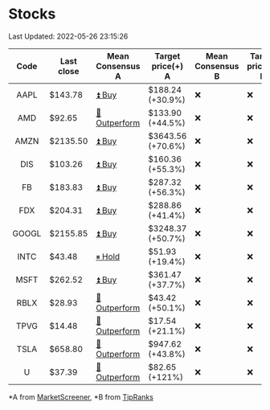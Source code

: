# Stocks
Last Updated: 2022-05-26 23:15:26

|Code|Last close|Mean Consensus A|Target price(+) A|Mean Consensus B|Target price(+) B|
|:--:|-|-|-|-|-|
|AAPL|$143.78|[⏫ Buy](https://m.marketscreener.com/quote/stock/-4849/)|$188.24 (+30.9%)|❌|❌|
|AMD|$92.65|[🔼 Outperform](https://m.marketscreener.com/quote/stock/-19475876/)|$133.90 (+44.5%)|❌|❌|
|AMZN|$2135.50|[⏫ Buy](https://m.marketscreener.com/quote/stock/-12864605/)|$3643.56 (+70.6%)|❌|❌|
|DIS|$103.26|[⏫ Buy](https://m.marketscreener.com/quote/stock/-4842/)|$160.36 (+55.3%)|❌|❌|
|FB|$183.83|[⏫ Buy](https://m.marketscreener.com/quote/stock/-10547141/)|$287.32 (+56.3%)|❌|❌|
|FDX|$204.31|[⏫ Buy](https://m.marketscreener.com/quote/stock/-12585/)|$288.86 (+41.4%)|❌|❌|
|GOOGL|$2155.85|[⏫ Buy](https://m.marketscreener.com/quote/stock/-24203373/)|$3248.37 (+50.7%)|❌|❌|
|INTC|$43.48|[⏸ Hold](https://m.marketscreener.com/quote/stock/-4829/)|$51.93 (+19.4%)|❌|❌|
|MSFT|$262.52|[⏫ Buy](https://m.marketscreener.com/quote/stock/-4835/)|$361.47 (+37.7%)|❌|❌|
|RBLX|$28.93|[🔼 Outperform](https://m.marketscreener.com/quote/stock/-117793644/)|$43.42 (+50.1%)|❌|❌|
|TPVG|$14.48|[🔼 Outperform](https://m.marketscreener.com/quote/stock/-15933327/)|$17.54 (+21.1%)|❌|❌|
|TSLA|$658.80|[🔼 Outperform](https://m.marketscreener.com/quote/stock/-6344549/)|$947.62 (+43.8%)|❌|❌|
|U|$37.39|[🔼 Outperform](https://m.marketscreener.com/quote/stock/-112492634/)|$82.65 (+121%)|❌|❌|


*A from [MarketScreener](https://www.marketscreener.com), *B from [TipRanks](https://www.tipranks.com)
